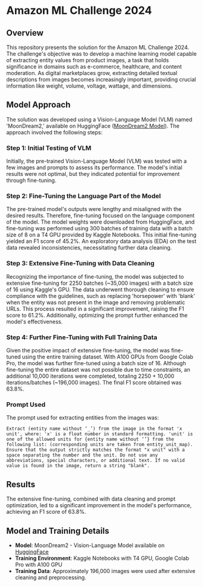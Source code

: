 # Amazon ML Challenge 2024

## Overview

This repository presents the solution for the Amazon ML Challenge 2024. The challenge's objective was to develop a machine learning model capable of extracting entity values from product images, a task that holds significance in domains such as e-commerce, healthcare, and content moderation. As digital marketplaces grow, extracting detailed textual descriptions from images becomes increasingly important, providing crucial information like weight, volume, voltage, wattage, and dimensions.

## Model Approach

The solution was developed using a Vision-Language Model (VLM) named 'MoonDream2,' available on HuggingFace ([MoonDream2 Model](https://huggingface.co/vikhyatk/moondream2)). The approach involved the following steps:

### Step 1: Initial Testing of VLM

Initially, the pre-trained Vision-Language Model (VLM) was tested with a few images and prompts to assess its performance. The model's initial results were not optimal, but they indicated potential for improvement through fine-tuning.

### Step 2: Fine-Tuning the Language Part of the Model

The pre-trained model's outputs were lengthy and misaligned with the desired results. Therefore, fine-tuning focused on the language component of the model. The model weights were downloaded from HuggingFace, and fine-tuning was performed using 300 batches of training data with a batch size of 8 on a T4 GPU provided by Kaggle Notebooks. This initial fine-tuning yielded an F1 score of 45.2%. An exploratory data analysis (EDA) on the test data revealed inconsistencies, necessitating further data cleaning.

### Step 3: Extensive Fine-Tuning with Data Cleaning

Recognizing the importance of fine-tuning, the model was subjected to extensive fine-tuning for 2250 batches (~35,000 images) with a batch size of 16 using Kaggle's GPU. The data underwent thorough cleaning to ensure compliance with the guidelines, such as replacing 'horsepower' with 'blank' when the entity was not present in the image and removing problematic URLs. This process resulted in a significant improvement, raising the F1 score to 61.2%. Additionally, optimizing the prompt further enhanced the model's effectiveness.

### Step 4: Further Fine-Tuning with Full Training Data

Given the positive impact of extensive fine-tuning, the model was fine-tuned using the entire training dataset. With A100 GPUs from Google Colab Pro, the model was further fine-tuned using a batch size of 16. Although fine-tuning the entire dataset was not possible due to time constraints, an additional 10,000 iterations were completed, totaling 2250 + 10,000 iterations/batches (~196,000 images). The final F1 score obtained was 63.8%.

### Prompt Used
The prompt used for extracting entities from the images was:
```
Extract (entity name without ‘_’) from the image in the format 'x unit', where: 'x' is a float number in standard formatting. 'unit' is one of the allowed units for {entity name without ‘’} from the following list: (corresponding units are taken from entity_unit_map). Ensure that the output strictly matches the format "x unit" with a space separating the number and the unit. Do not use any abbreviations, special characters, or additional text. If no valid value is found in the image, return a string "blank".
```

## Results

The extensive fine-tuning, combined with data cleaning and prompt optimization, led to a significant improvement in the model's performance, achieving an F1 score of 63.8%.

## Model and Training Details

- **Model**: MoonDream2 - Vision-Language Model available on [HuggingFace](https://huggingface.co/vikhyatk/moondream2)
- **Training Environment**: Kaggle Notebooks with T4 GPU, Google Colab Pro with A100 GPU
- **Training Data**: Approximately 196,000 images were used after extensive cleaning and preprocessing.
